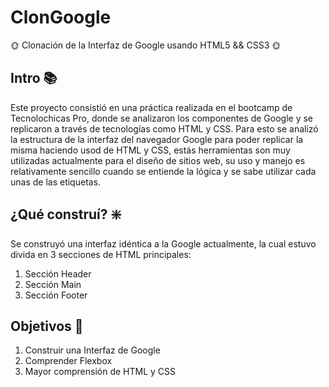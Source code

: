 # ClonGoogle
🌞 Clonación de la Interfaz de Google usando HTML5 &amp;&amp; CSS3 🌞

## Intro 📚
Este proyecto consistió en una práctica realizada en el bootcamp de Tecnolochicas Pro, donde se analizaron los componentes de Google y se replicaron a través de tecnologías como HTML y CSS.
Para esto se analizó la estructura de la interfaz del navegador Google para poder replicar la misma haciendo usod de HTML y CSS, estás herramientas son muy utilizadas actualmente para el diseño de sitios web, su uso y manejo es relativamente sencillo cuando se entiende la lógica y se sabe utilizar cada unas de las etiquetas. 


## ¿Qué construí? ❇️
Se construyó una interfaz idéntica a la Google actualmente, la cual estuvo divida en 3 secciones de HTML principales: 

1. Sección Header
2. Sección Main
3. Sección Footer

## Objetivos 🚀

1. Construir una Interfaz de Google
2. Comprender Flexbox
3. Mayor comprensión de HTML y CSS
